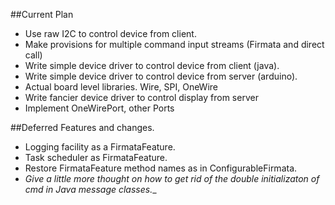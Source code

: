 ##Current Plan

* Use raw I2C to control device from client.
* Make provisions for multiple command input streams (Firmata and direct call)
* Write simple device driver to control device from client (java).
* Write simple device driver to control device from server (arduino).
* Actual board level libraries.  Wire, SPI, OneWire
* Write fancier device driver to control display from server
* Implement OneWirePort, other Ports



##Deferred Features and changes.

* Logging facility as a FirmataFeature.
* Task scheduler as FirmataFeature.
* Restore FirmataFeature method names as in ConfigurableFirmata.
* _Give a little more thought on how to get rid of the double initializaton of cmd in Java message classes.__
